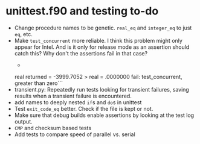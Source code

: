 # unittest.f90 and testing to-do

- Change procedure names to be genetic. `real_eq` and `integer_eq` to just `eq`, etc.
- Make `test_concurrent` more reliable. I think this problem might only appear for Intel. And is it only for release mode as an assertion should catch this? Why don't the assertions fail in that case?
    - ```./test_purerng
    real returned = -3999.7052
           > real = .0000000
    fail: test_concurrent, greater than zero```
- transient.py: Repeatedly run tests looking for transient failures, saving results when a transient failure is encountered.
- add names to deeply nested `if`s and `do`s in unittest
- Test `exit_code_eq` better. Check if the file is kept or not.
- Make sure that debug builds enable assertions by looking at the test log output.
- `CMP` and checksum based tests
- Add tests to compare speed of parallel vs. serial

